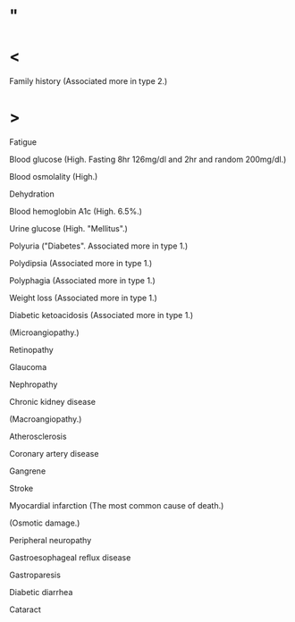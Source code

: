 # "

# <

Family history
(Associated more in type 2.)

# >

Fatigue

Blood glucose
(High. Fasting 8hr 126mg/dl and 2hr and random 200mg/dl.)

Blood osmolality
(High.)

Dehydration

Blood hemoglobin A1c
(High. 6.5%.)

Urine glucose
(High. "Mellitus".)

Polyuria
("Diabetes". Associated more in type 1.)

Polydipsia
(Associated more in type 1.)

Polyphagia
(Associated more in type 1.)

Weight loss
(Associated more in type 1.)

Diabetic ketoacidosis
(Associated more in type 1.)

(Microangiopathy.)

Retinopathy

Glaucoma

Nephropathy

Chronic kidney disease

(Macroangiopathy.)

Atherosclerosis

Coronary artery disease

Gangrene

Stroke

Myocardial infarction
(The most common cause of death.)

(Osmotic damage.)

Peripheral neuropathy

Gastroesophageal reflux disease

Gastroparesis

Diabetic diarrhea

Cataract
